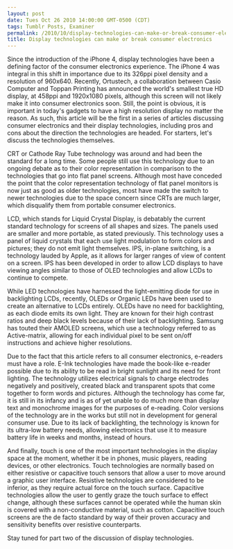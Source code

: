 ```yaml
---
layout: post
date: Tues Oct 26 2010 14:00:00 GMT-0500 (CDT)
tags: Tumblr Posts, Examiner
permalink: /2010/10/display-technologies-can-make-or-break-consumer-electronics
title: Display technologies can make or break consumer electronics
---
```


Since the introduction of the iPhone 4, display technologies have been a defining factor of the consumer electronics experience. The iPhone 4 was integral in this shift in importance due to its 326ppi pixel density and a resolution of 960x640. Recently, Ortustech, a collaboration between Casio Computer and Toppan Printing has announced the world's smallest true HD display, at 458ppi and 1920x1080 pixels, although this screen will not likely make it into consumer electronics soon. Still, the point is obvious, it is important in today's gadgets to have a high resolution display no matter the reason. As such, this article will be the first in a series of articles discussing consumer electronics and their display technologies, including pros and cons about the direction the technologies are headed. For starters, let's discuss the technologies themselves.

CRT or Cathode Ray Tube technology was around and had been the standard for a long time. Some people still use this technology due to an ongoing debate as to their color representation in comparison to the technologies that go into flat panel screens. Although most have conceded the point that the color representation technology of flat panel monitors is now just as good as older technologies, most have made the switch to newer technologies due to the space concern since CRTs are much larger, which disqualify them from portable consumer electronics.

LCD, which stands for Liquid Crystal Display, is debatably the current standard technology for screens of all shapes and sizes. The panels used are smaller and more portable, as stated previously. This technology uses a panel of liquid crystals that each use light modulation to form colors and pictures; they do not emit light themselves. IPS, in-plane switching, is a technology lauded by Apple, as it allows for larger ranges of view of content on a screen. IPS has been developed in order to allow LCD displays to have viewing angles similar to those of OLED technologies and allow LCDs to continue to compete.

While LED technologies have harnessed the light-emitting diode for use in backlighting LCDs, recently, OLEDs or Organic LEDs have been used to create an alternative to LCDs entirely. OLEDs have no need for backlighting, as each diode emits its own light. They are known for their high contrast ratios and deep black levels because of their lack of backlighting. Samsung has touted their AMOLED screens, which use a technology referred to as Active-matrix, allowing for each individual pixel to be sent on/off instructions and achieve higher resolutions.

Due to the fact that this article refers to all consumer electronics, e-readers must have a role. E-Ink technologies have made the book-like e-reader possible due to its ability to be read in bright sunlight and its need for front lighting. The technology utilizes electrical signals to charge electrodes negatively and positively, created black and transparent spots that come together to form words and pictures. Although the technology has come far, it is still in its infancy and is as of yet unable to do much more than display text and monochrome images for the purposes of e-reading. Color versions of the technology are in the works but still not in development for general consumer use. Due to its lack of backlighting, the technology is known for its ultra-low battery needs, allowing electronics that use it to measure battery life in weeks and months, instead of hours.

And finally, touch is one of the most important technologies in the display space at the moment, whether it be in phones, music players, reading devices, or other electronics. Touch technologies are normally based on either resistive or capacitive touch sensors that allow a user to move around a graphic user interface. Resistive technologies are considered to be inferior, as they require actual force on the touch surface. Capacitive technologies allow the user to gently graze the touch surface to effect change, although these surfaces cannot be operated while the human skin is covered with a non-conductive material, such as cotton. Capacitive touch screens are the de facto standard by way of their proven accuracy and sensitivity benefits over resistive counterparts.

Stay tuned for part two of the discussion of display technologies.